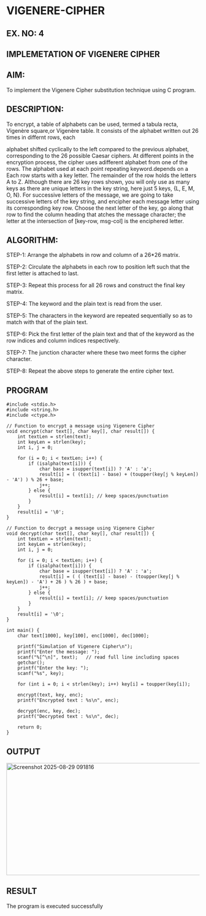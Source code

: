 # VIGENERE-CIPHER
## EX. NO: 4
 

## IMPLEMETATION OF VIGENERE CIPHER
 

## AIM:

To implement the Vigenere Cipher substitution technique using C program.

## DESCRIPTION:

To encrypt, a table of alphabets can be used, termed a tabula recta, Vigenère square,or Vigenère table. It consists of the alphabet written out 26 times in differnt rows, each
 
alphabet shifted cyclically to the left compared to the previous alphabet, corresponding to the 26 possible Caesar ciphers. At different points in the encryption process, the cipher uses adifferent alphabet from one of the rows. The alphabet used at each point repeating keyword.depends on a Each row starts with a key letter. The remainder of the row holds the letters A to Z. Although there are 26 key rows shown, you will only use as many keys as there are unique letters in the key string, here just 5 keys, {L, E, M, O, N}. For successive letters of the message, we are going to take successive letters of the key string, and encipher each message letter using its corresponding key row. Choose the next letter of the key, go along that row to find the column heading that	atches the message character; the letter at the intersection of
[key-row, msg-col] is the enciphered letter.


## ALGORITHM:

STEP-1: Arrange the alphabets in row and column of a 26*26 matrix.


STEP-2: Circulate the alphabets in each row to position left such that the first letter is attached to last.


STEP-3: Repeat this process for all 26 rows and construct the final key matrix.


STEP-4: The keyword and the plain text is read from the user.


STEP-5: The characters in the keyword are repeated sequentially so as to match with that of the plain text.


STEP-6: Pick the first letter of the plain text and that of the keyword as the row indices and column indices respectively.


STEP-7: The junction character where these two meet forms the cipher character.


STEP-8: Repeat the above steps to generate the entire cipher text.


## PROGRAM
```
#include <stdio.h>
#include <string.h>
#include <ctype.h>

// Function to encrypt a message using Vigenere Cipher
void encrypt(char text[], char key[], char result[]) {
    int textLen = strlen(text);
    int keyLen = strlen(key);
    int i, j = 0;

    for (i = 0; i < textLen; i++) {
        if (isalpha(text[i])) {
            char base = isupper(text[i]) ? 'A' : 'a';
            result[i] = ( (text[i] - base) + (toupper(key[j % keyLen]) - 'A') ) % 26 + base;
            j++;
        } else {
            result[i] = text[i]; // keep spaces/punctuation
        }
    }
    result[i] = '\0';
}

// Function to decrypt a message using Vigenere Cipher
void decrypt(char text[], char key[], char result[]) {
    int textLen = strlen(text);
    int keyLen = strlen(key);
    int i, j = 0;

    for (i = 0; i < textLen; i++) {
        if (isalpha(text[i])) {
            char base = isupper(text[i]) ? 'A' : 'a';
            result[i] = ( ( (text[i] - base) - (toupper(key[j % keyLen]) - 'A') + 26 ) % 26 ) + base;
            j++;
        } else {
            result[i] = text[i]; // keep spaces/punctuation
        }
    }
    result[i] = '\0';
}

int main() {
    char text[1000], key[100], enc[1000], dec[1000];

    printf("Simulation of Vigenere Cipher\n");
    printf("Enter the message: ");
    scanf("%[^\n]", text);   // read full line including spaces
    getchar();
    printf("Enter the key: ");
    scanf("%s", key);

    for (int i = 0; i < strlen(key); i++) key[i] = toupper(key[i]);

    encrypt(text, key, enc);
    printf("Encrypted text : %s\n", enc);

    decrypt(enc, key, dec);
    printf("Decrypted text : %s\n", dec);

    return 0;
}

```

## OUTPUT
<img width="577" height="292" alt="Screenshot 2025-08-29 091816" src="https://github.com/user-attachments/assets/d2e11c35-a3ad-4e7f-9611-81cc2a1ff2f0" />



## RESULT
The program is executed successfully
